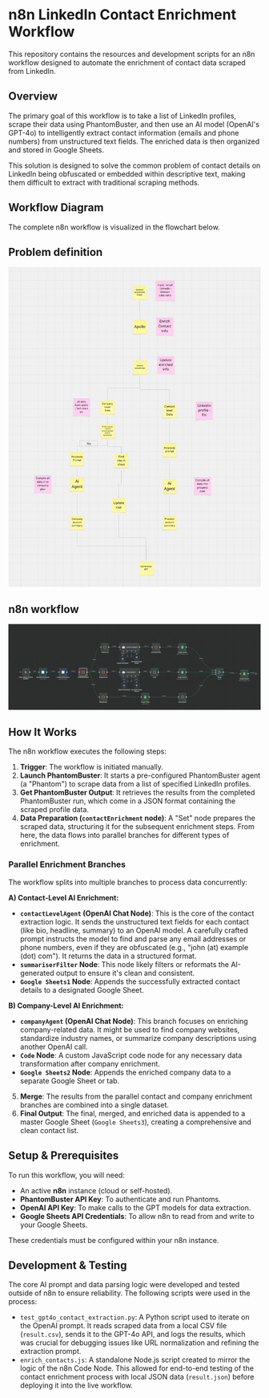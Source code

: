 # n8n LinkedIn Contact Enrichment Workflow

This repository contains the resources and development scripts for an n8n workflow designed to automate the enrichment of contact data scraped from LinkedIn.

## Overview

The primary goal of this workflow is to take a list of LinkedIn profiles, scrape their data using PhantomBuster, and then use an AI model (OpenAI's GPT-4o) to intelligently extract contact information (emails and phone numbers) from unstructured text fields. The enriched data is then organized and stored in Google Sheets.

This solution is designed to solve the common problem of contact details on LinkedIn being obfuscated or embedded within descriptive text, making them difficult to extract with traditional scraping methods.

## Workflow Diagram

The complete n8n workflow is visualized in the flowchart below.
## Problem definition

![n8n Workflow Diagram](./RTS-workflow.png)

## n8n workflow

![n8n Workflow Diagram](./RTS-n8n-workflow.png)

## How It Works

The n8n workflow executes the following steps:

1.  **Trigger**: The workflow is initiated manually.
2.  **Launch PhantomBuster**: It starts a pre-configured PhantomBuster agent (a "Phantom") to scrape data from a list of specified LinkedIn profiles.
3.  **Get PhantomBuster Output**: It retrieves the results from the completed PhantomBuster run, which come in a JSON format containing the scraped profile data.
4.  **Data Preparation (`contactEnrichment` node)**: A "Set" node prepares the scraped data, structuring it for the subsequent enrichment steps. From here, the data flows into parallel branches for different types of enrichment.

### Parallel Enrichment Branches

The workflow splits into multiple branches to process data concurrently:

**A) Contact-Level AI Enrichment:**
-   **`contactLevelAgent` (OpenAI Chat Node)**: This is the core of the contact extraction logic. It sends the unstructured text fields for each contact (like bio, headline, summary) to an OpenAI model. A carefully crafted prompt instructs the model to find and parse any email addresses or phone numbers, even if they are obfuscated (e.g., "john (at) example (dot) com"). It returns the data in a structured format.
-   **`summariserFilter` Node**: This node likely filters or reformats the AI-generated output to ensure it's clean and consistent.
-   **`Google Sheets1` Node**: Appends the successfully extracted contact details to a designated Google Sheet.

**B) Company-Level AI Enrichment:**
-   **`companyAgent` (OpenAI Chat Node)**: This branch focuses on enriching company-related data. It might be used to find company websites, standardize industry names, or summarize company descriptions using another OpenAI call.
-   **`Code` Node**: A custom JavaScript code node for any necessary data transformation after company enrichment.
-   **`Google Sheets2` Node**: Appends the enriched company data to a separate Google Sheet or tab.

5.  **Merge**: The results from the parallel contact and company enrichment branches are combined into a single dataset.
6.  **Final Output**: The final, merged, and enriched data is appended to a master Google Sheet (`Google Sheets3`), creating a comprehensive and clean contact list.

## Setup & Prerequisites

To run this workflow, you will need:

-   An active **n8n** instance (cloud or self-hosted).
-   **PhantomBuster API Key**: To authenticate and run Phantoms.
-   **OpenAI API Key**: To make calls to the GPT models for data extraction.
-   **Google Sheets API Credentials**: To allow n8n to read from and write to your Google Sheets.

These credentials must be configured within your n8n instance.

## Development & Testing

The core AI prompt and data parsing logic were developed and tested outside of n8n to ensure reliability. The following scripts were used in the process:

-   `test_gpt4o_contact_extraction.py`: A Python script used to iterate on the OpenAI prompt. It reads scraped data from a local CSV file (`result.csv`), sends it to the GPT-4o API, and logs the results, which was crucial for debugging issues like URL normalization and refining the extraction prompt.
-   `enrich_contacts.js`: A standalone Node.js script created to mirror the logic of the n8n Code Node. This allowed for end-to-end testing of the contact enrichment process with local JSON data (`result.json`) before deploying it into the live workflow.